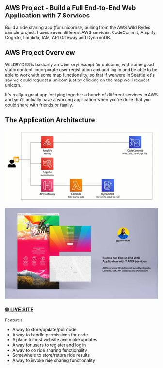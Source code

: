 ## AWS Project - Build a Full End-to-End Web Application with 7 Services

Build a ride sharing app (for unicorns!), pulling from the AWS Wild Rydes sample project.  I used seven different AWS  services: CodeCommit, Amplify, Cognito, Lambda, IAM, API Gateway and DynamoDB. 

## AWS Project Overview

WILDRYDES is basically an Uber oryt except for unicorns, with some good static content, incorporate user registration and and log in and be able to be able to work with some map functionality, so that if we were in Seattle let's say we could request a unicorn just by clicking on the map we'll request unicorn.

It's really a great app for tying together a bunch of different services in AWS and you'll actually have a working application when you're done that you could share with friends or family.


## The Application Architecture

![Screenshot](/images/aws_archi.PNG)


![Screenshot](/images/aws_img_01.jpg)

### [🌐 LIVE SITE](https://master.d3rj3myz3ltnf7.amplifyapp.com/)


Features:

- A way to store/update/pull code
- A way to handle permissions for code
- A place to host website and make updates
- A way for users to register and log in
- A way to do ride sharing functionality
- Somewhere to store/return ride results
- A way to invoke ride sharing functionality